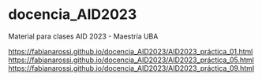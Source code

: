 # docencia_AID2023
Material para clases AID 2023 - Maestría UBA

https://fabianarossi.github.io/docencia_AID2023/AID2023_práctica_01.html
https://fabianarossi.github.io/docencia_AID2023/AID2023_práctica_05.html
https://fabianarossi.github.io/docencia_AID2023/AID2023_práctica_09.html
